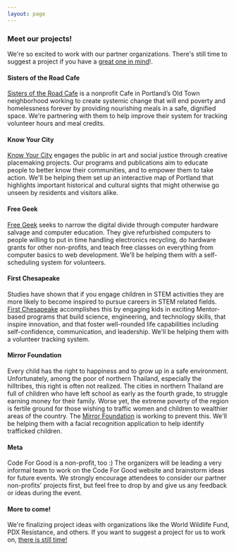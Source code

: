 ```yaml
---
layout: page
---
```


### Meet our projects!

We're so excited to work with our partner organizations. There's still time to
suggest a project if you have a [great one in mind](https://docs.google.com/forms/d/e/1FAIpQLSeDhmp0I_qW08biCxt0uMwvAkWmLvwkWefZ4_Yt9NgEASKBrA/viewform)!.

#### Sisters of the Road Cafe

[Sisters of the Road Cafe](http://sistersoftheroad.org/) is a nonprofit Cafe in
Portland’s Old Town neighborhood working to create systemic change that will end
poverty and homelessness forever by providing nourishing meals in a safe,
dignified space. We're partnering with them to help improve their system for
tracking volunteer hours and meal credits.

#### Know Your City

[Know Your City](http://knowyourcity.org/) engages the public in art and social
justice through creative placemaking projects. Our programs and publications aim
to educate people to better know their communities, and to empower them to take
action. We'll be helping them set up an interactive map of Portland that
highlights important historical and cultural sights that might otherwise go
unseen by residents and visitors alike.

#### Free Geek

[Free Geek](http://www.freegeek.org) seeks to narrow the digital divide through
computer hardware salvage and computer education. They give refurbished computers to
people willing to put in time handling electronics recycling, do hardware grants
for other non-profits, and teach free classes on everything from computer basics to
web development. We'll be helping them with a self-scheduling system for volunteers.

#### First Chesapeake

Studies have shown that if you engage children in STEM activities they are more likely to become inspired to pursue careers in STEM related fields. [First Chesapeake](https://www.firstchesapeake.org/) accomplishes this by engaging kids in exciting Mentor-based programs that build science, engineering, and technology skills, that inspire innovation, and that foster well-rounded life capabilities including self-confidence, communication, and leadership. We'll be helping them with a volunteer tracking system.

#### Mirror Foundation

Every child has the right to happiness and to grow up in a safe environment. Unfortunately, among the poor of northern Thailand, especially the hilltribes, this right is often not realized. The cities in northern Thailand are full of children who have left school as early as the fourth grade, to struggle earning money for their family. Worse yet, the extreme poverty of the region is fertile ground for those wishing to traffic women and children to wealthier areas of the country. The [Mirror Foundation](https://www.themirrorfoundation.org/themirrorfoundation/index.php/21-current-projects/project-to-combat-trafficking-in-women-and-children) is working to prevent this. We'll be helping them with a facial recognition application to help identify trafficked children.

#### Meta

Code For Good is a non-profit, too :) The organizers will be leading a very
informal team to work on the Code For Good website and brainstorm ideas for
future events. We strongly encourage attendees to consider our partner
non-profits' projects first, but feel free to drop by and give us any feedback
or ideas during the event.

#### More to come!

We're finalizing project ideas with organizations like the World Wildlife Fund,
PDX Resistance, and others. If you want to suggest a
project for us to work
on,
[there is still time!](https://docs.google.com/forms/d/e/1FAIpQLSeDhmp0I_qW08biCxt0uMwvAkWmLvwkWefZ4_Yt9NgEASKBrA/viewform)


